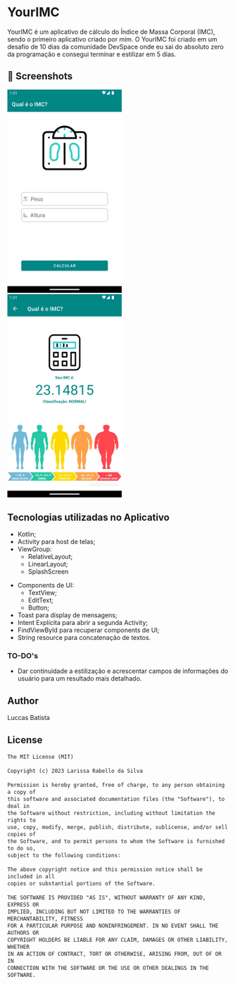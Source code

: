 # YourIMC
YourIMC é um aplicativo de cálculo do Índice de Massa Corporal (IMC), sendo o primeiro aplicativo criado por mim. O YourIMC foi criado em um desafio de 10 dias da comunidade DevSpace
onde eu sai do absoluto zero da programação e consegui terminar e estilizar em 5 dias.

## :camera_flash: Screenshots
<!-- You can add more screenshots here if you like -->
<img src="/result/Screenshot_20230821_223115.png" width="260">&emsp;<img src="/result/Screenshot_20230821_223138.png" width="260">&emsp;

## Tecnologias utilizadas no Aplicativo
* Kotlin;
* Activity para host de telas;
* ViewGroup:
    * RelativeLayout;
    * LinearLayout;
    * SplashScreen
- Components de UI:
    - TextView;
    - EditText;
    - Button;
- Toast para display de mensagens;
- Intent Explícita para abrir a segunda Activity;
- FindViewById para recuperar components de UI;
- String resource para concatenação de textos.


### TO-DO's
- Dar continuidade a estilização e acrescentar campos de informações do usuário para um resultado mais detalhado.

## Author
Luccas Batista

## License
```
The MIT License (MIT)

Copyright (c) 2023 Larissa Rabello da Silva

Permission is hereby granted, free of charge, to any person obtaining a copy of
this software and associated documentation files (the "Software"), to deal in
the Software without restriction, including without limitation the rights to
use, copy, modify, merge, publish, distribute, sublicense, and/or sell copies of
the Software, and to permit persons to whom the Software is furnished to do so,
subject to the following conditions:

The above copyright notice and this permission notice shall be included in all
copies or substantial portions of the Software.

THE SOFTWARE IS PROVIDED "AS IS", WITHOUT WARRANTY OF ANY KIND, EXPRESS OR
IMPLIED, INCLUDING BUT NOT LIMITED TO THE WARRANTIES OF MERCHANTABILITY, FITNESS
FOR A PARTICULAR PURPOSE AND NONINFRINGEMENT. IN NO EVENT SHALL THE AUTHORS OR
COPYRIGHT HOLDERS BE LIABLE FOR ANY CLAIM, DAMAGES OR OTHER LIABILITY, WHETHER
IN AN ACTION OF CONTRACT, TORT OR OTHERWISE, ARISING FROM, OUT OF OR IN
CONNECTION WITH THE SOFTWARE OR THE USE OR OTHER DEALINGS IN THE SOFTWARE.
```
